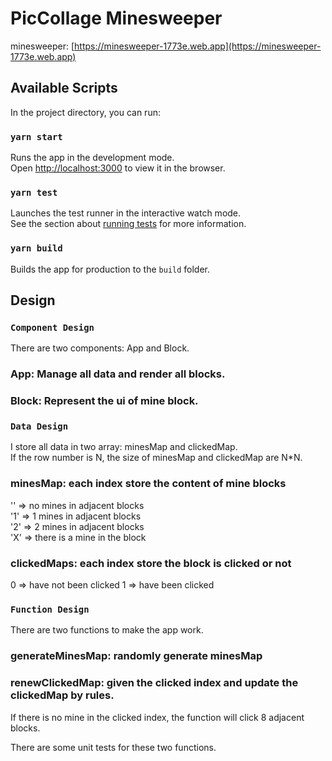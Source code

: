 # PicCollage Minesweeper

minesweeper: [https://minesweeper-1773e.web.app](https://minesweeper-1773e.web.app)

## Available Scripts

In the project directory, you can run:

### `yarn start`

Runs the app in the development mode.<br />
Open [http://localhost:3000](http://localhost:3000) to view it in the browser.

### `yarn test`

Launches the test runner in the interactive watch mode.<br />
See the section about [running tests](https://facebook.github.io/create-react-app/docs/running-tests) for more information.

### `yarn build`

Builds the app for production to the `build` folder.<br />

## Design

### `Component Design`

There are two components: App and Block.<br />

### App: Manage all data and render all blocks.

### Block: Represent the ui of mine block.

### `Data Design`

I store all data in two array: minesMap and clickedMap.<br />
If the row number is N, the size of minesMap and clickedMap are N\*N.<br />

### minesMap: each index store the content of mine blocks

'' => no mines in adjacent blocks <br />
'1' => 1 mines in adjacent blocks <br />
'2' => 2 mines in adjacent blocks <br />
'X' => there is a mine in the block <br />

### clickedMaps: each index store the block is clicked or not

0 => have not been clicked
1 => have been clicked

### `Function Design`

There are two functions to make the app work. <br />

### generateMinesMap: randomly generate minesMap

### renewClickedMap: given the clicked index and update the clickedMap by rules.

If there is no mine in the clicked index, the function will click 8 adjacent blocks.

There are some unit tests for these two functions.
